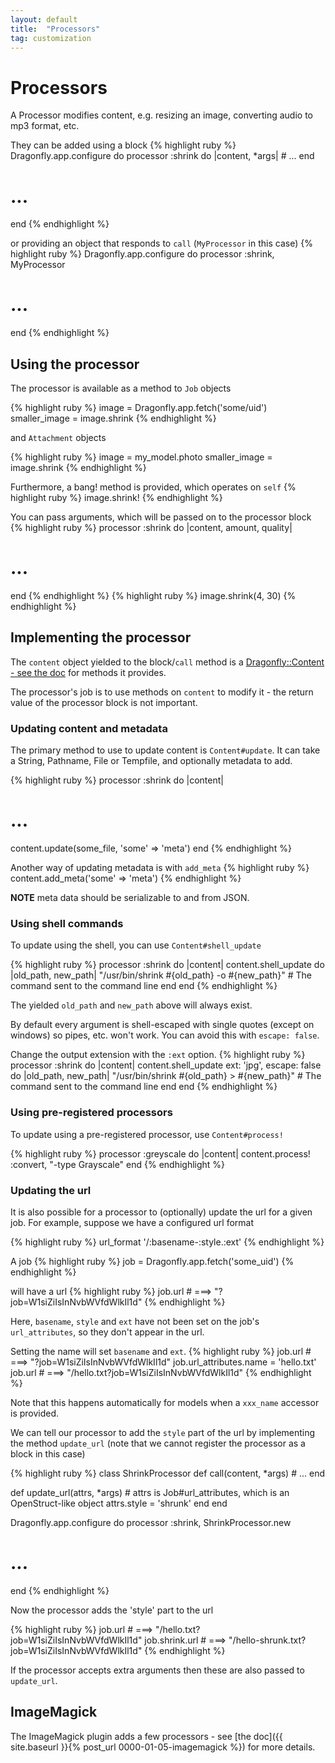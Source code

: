 ```yaml
---
layout: default
title:  "Processors"
tag: customization
---
```


# Processors
A Processor modifies content, e.g. resizing an image, converting audio to mp3 format, etc.

They can be added using a block
{% highlight ruby %}
Dragonfly.app.configure do
  processor :shrink do |content, *args|
    # ...
  end
  # ...
end
{% endhighlight %}
<!-- *** silly asterisk highlighting -->

or providing an object that responds to `call` (`MyProcessor` in this case)
{% highlight ruby %}
Dragonfly.app.configure do
  processor :shrink, MyProcessor
  # ...
end
{% endhighlight %}

## Using the processor
The processor is available as a method to `Job` objects

{% highlight ruby %}
image = Dragonfly.app.fetch('some/uid')
smaller_image = image.shrink
{% endhighlight %}

and `Attachment` objects

{% highlight ruby %}
image = my_model.photo
smaller_image = image.shrink
{% endhighlight %}

Furthermore, a bang! method is provided, which operates on `self`
{% highlight ruby %}
image.shrink!
{% endhighlight %}

You can pass arguments, which will be passed on to the processor block
{% highlight ruby %}
processor :shrink do |content, amount, quality|
  # ...
end
{% endhighlight %}
{% highlight ruby %}
image.shrink(4, 30)
{% endhighlight %}

## Implementing the processor
The `content` object yielded to the block/`call` method is a <a href="http://rdoc.info/github/markevans/dragonfly/Dragonfly/Content" target="_blank">Dragonfly::Content - see the doc</a> for methods it provides.

The processor's job is to use methods on `content` to modify it - the return value of the processor block is not important.

### Updating content and metadata
The primary method to use to update content is `Content#update`. It can take a String, Pathname, File or Tempfile, and optionally metadata to add.

{% highlight ruby %}
processor :shrink do |content|
  # ...
  content.update(some_file, 'some' => 'meta')
end
{% endhighlight %}

Another way of updating metadata is with `add_meta`
{% highlight ruby %}
content.add_meta('some' => 'meta')
{% endhighlight %}

**NOTE** meta data should be serializable to and from JSON.

### Using shell commands
To update using the shell, you can use `Content#shell_update`

{% highlight ruby %}
processor :shrink do |content|
  content.shell_update do |old_path, new_path|
    "/usr/bin/shrink #{old_path} -o #{new_path}"  # The command sent to the command line
  end
end
{% endhighlight %}

The yielded `old_path` and `new_path` above will always exist.

By default every argument is shell-escaped with single quotes (except on windows) so pipes, etc. won't work.
You can avoid this with `escape: false`.

Change the output extension with the `:ext` option.
{% highlight ruby %}
processor :shrink do |content|
  content.shell_update ext: 'jpg', escape: false do |old_path, new_path|
    "/usr/bin/shrink #{old_path} > #{new_path}"  # The command sent to the command line
  end
end
{% endhighlight %}

### Using pre-registered processors
To update using a pre-registered processor, use `Content#process!`

{% highlight ruby %}
processor :greyscale do |content|
  content.process! :convert, "-type Grayscale"
end
{% endhighlight %}

### Updating the url
It is also possible for a processor to (optionally) update the url for a given job.
For example, suppose we have a configured url format

{% highlight ruby %}
url_format '/:basename-:style.:ext'
{% endhighlight %}

A job
{% highlight ruby %}
job = Dragonfly.app.fetch('some_uid')
{% endhighlight %}

will have a url
{% highlight ruby %}
job.url # ===> "?job=W1siZiIsInNvbWVfdWlkIl1d"
{% endhighlight %}

Here, `basename`, `style` and `ext` have not been set on the job's `url_attributes`, so they don't appear in the url.

Setting the name will set `basename` and `ext`.
{% highlight ruby %}
job.url  # ===> "?job=W1siZiIsInNvbWVfdWlkIl1d"
job.url_attributes.name = 'hello.txt'
job.url  # ===> "/hello.txt?job=W1siZiIsInNvbWVfdWlkIl1d"
{% endhighlight %}

Note that this happens automatically for models when a `xxx_name` accessor is provided.

We can tell our processor to add the `style` part of the url by implementing the method `update_url`
(note that we cannot register the processor as a block in this case)

{% highlight ruby %}
class ShrinkProcessor
  def call(content, *args)
    # ...
  end

  def update_url(attrs, *args) # attrs is Job#url_attributes, which is an OpenStruct-like object
    attrs.style = 'shrunk'
  end
end

Dragonfly.app.configure do
  processor :shrink, ShrinkProcessor.new
  # ...
end
{% endhighlight %}

Now the processor adds the 'style' part to the url

{% highlight ruby %}
job.url        # ===> "/hello.txt?job=W1siZiIsInNvbWVfdWlkIl1d"
job.shrink.url # ===> "/hello-shrunk.txt?job=W1siZiIsInNvbWVfdWlkIl1d"
{% endhighlight %}

If the processor accepts extra arguments then these are also passed to `update_url`.

## ImageMagick
The ImageMagick plugin adds a few processors - see [the doc]({{ site.baseurl }}{% post_url 0000-01-05-imagemagick %}) for more details.
